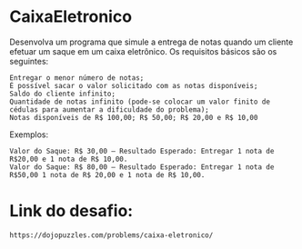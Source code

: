 # CaixaEletronico


Desenvolva um programa que simule a entrega de notas quando um cliente efetuar um saque em um caixa eletrônico. Os requisitos básicos são os seguintes:

    Entregar o menor número de notas;
    É possível sacar o valor solicitado com as notas disponíveis;
    Saldo do cliente infinito;
    Quantidade de notas infinito (pode-se colocar um valor finito de cédulas para aumentar a dificuldade do problema);
    Notas disponíveis de R$ 100,00; R$ 50,00; R$ 20,00 e R$ 10,00

Exemplos:

    Valor do Saque: R$ 30,00 – Resultado Esperado: Entregar 1 nota de R$20,00 e 1 nota de R$ 10,00.
    Valor do Saque: R$ 80,00 – Resultado Esperado: Entregar 1 nota de R$50,00 1 nota de R$ 20,00 e 1 nota de R$ 10,00. 
    
   # Link do desafio:
    https://dojopuzzles.com/problems/caixa-eletronico/

